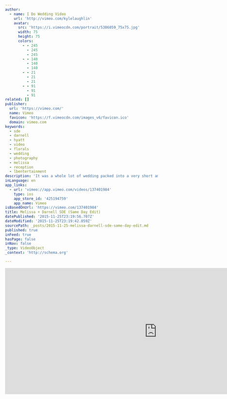 ```yaml
---
author:
  - name: I Do Wedding Video
    url: 'http://vimeo.com/kylelaughlin'
    avatar:
      src: 'https://i.vimeocdn.com/portrait/5306059_75x75.jpg'
      width: 75
      height: 75
      colors:
        - - 245
          - 245
          - 245
        - - 140
          - 140
          - 140
        - - 21
          - 21
          - 21
        - - 91
          - 91
          - 91
related: []
publisher:
  url: 'https://vimeo.com/'
  name: Vimeo
  favicon: 'https://f.vimeocdn.com/images_v6/favicon.ico'
  domain: vimeo.com
keywords:
  - sde
  - darnell
  - hyatt
  - video
  - florals
  - wedding
  - photography
  - melissa
  - reception
  - lbentertainment
description: 'It was a whole lot of wedding packed into a very short amount of time! Normally on a SDE, the ceremony is at least a few hours before the reception... but not this day! Ceremony ended at 5pm, Reception started at 7pm and the last event in the video was at 9pm.'
inLanguage: en
app_links:
  - url: 'vimeo://app.vimeo.com/videos/137401984'
    type: ios
    app_store_id: '425194759'
    app_name: Vimeo
isBasedOnUrl: 'https://vimeo.com/137401984'
title: Melissa + Darnell SDE (Same Day Edit)
datePublished: '2015-11-25T23:19:56.707Z'
dateModified: '2015-11-25T23:19:42.059Z'
sourcePath: _posts/2015-11-25-melissa-darnell-sde-same-day-edit.md
published: true
inFeed: true
hasPage: false
inNav: false
_type: VideoObject
_context: 'http://schema.org'

---
```

<iframe src="https://cdn.embedly.com/widgets/media.html?src=https%3A%2F%2Fplayer.vimeo.com%2Fvideo%2F137401984&amp;url=https%3A%2F%2Fvimeo.com%2F137401984&amp;image=http%3A%2F%2Fi.vimeocdn.com%2Fvideo%2F532295301_1280.jpg&amp;key=b7d04c9b404c499eba89ee7072e1c4f7&amp;type=text%2Fhtml&amp;schema=vimeo" width="1000" height="417" scrolling="no" frameborder="0" allowfullscreen="allowfullscreen" style=""></iframe>